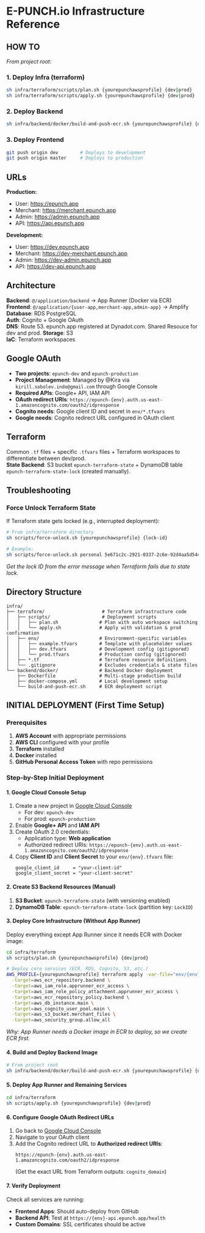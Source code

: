 # E-PUNCH.io Infrastructure Reference

## HOW TO

*From project root:*

### 1. Deploy Infra (terraform)
```bash
sh infra/terraform/scripts/plan.sh {yourepunchawsprofile} {dev|prod}     # Review changes
sh infra/terraform/scripts/apply.sh {yourepunchawsprofile} {dev|prod}    # Apply changes
```

### 2. Deploy Backend
```bash
sh infra/backend/docker/build-and-push-ecr.sh {yourepunchawsprofile} {dev|prod}    # Build & push to ECR (auto-deploys)
```

### 3. Deploy Frontend
```bash
git push origin dev        # Deploys to development
git push origin master     # Deploys to production
```

## URLs

**Production:**
- User: https://epunch.app
- Merchant: https://merchant.epunch.app  
- Admin: https://admin.epunch.app
- API: https://api.epunch.app

**Development:**
- User: https://dev.epunch.app
- Merchant: https://dev-merchant.epunch.app
- Admin: https://dev-admin.epunch.app  
- API: https://dev-api.epunch.app

## Architecture

**Backend**: `@/application/backend` → App Runner (Docker via ECR)  
**Frontend**: `@/application/{user-app,merchant-app,admin-app}` → Amplify  
**Database**: RDS PostgreSQL  
**Auth**: Cognito + Google OAuth  
**DNS**: Route 53. epunch.app registered at Dynadot.com. Shared Resouce for dev and prod. 
**Storage**: S3  
**IaC**: Terraform workspaces

## Google OAuth
- **Two projects**: `epunch-dev` and `epunch-production`
- **Project Management**: Managed by @Kira via `kirill.sobolev.indo@gmail.com` through Google Console
- **Required APIs**: Google+ API, IAM API
- **OAuth redirect URIs**: `https://epunch-{env}.auth.us-east-1.amazoncognito.com/oauth2/idpresponse`
- **Cognito needs**: Google client ID and secret in `env/*.tfvars`
- **Google needs**: Cognito redirect URL configured in OAuth client

## Terraform
Common `.tf` files + specific `.tfvars` files + Terraform workspaces to differentiate between dev/prod.  
**State Backend**: S3 bucket `epunch-terraform-state` + DynamoDB table `epunch-terraform-state-lock` (created manually).

## Troubleshooting

### Force Unlock Terraform State
If Terraform state gets locked (e.g., interrupted deployment):
```bash
# From infra/terraform directory
sh scripts/force-unlock.sh {yourepunchawsprofile} {lock-id}

# Example:
sh scripts/force-unlock.sh personal 5e671c2c-2921-0337-2c6e-92d4aa5d5448
```
*Get the lock ID from the error message when Terraform fails due to state lock.*

## Directory Structure

```
infra/
├── terraform/                     # Terraform infrastructure code
│   ├── scripts/                   # Deployment scripts
│   │   ├── plan.sh               # Plan with auto workspace switching
│   │   └── apply.sh              # Apply with validation & prod confirmation
│   ├── env/                      # Environment-specific variables
│   │   ├── example.tfvars        # Template with placeholder values
│   │   ├── dev.tfvars            # Development config (gitignored)
│   │   └── prod.tfvars           # Production config (gitignored)
│   ├── *.tf                      # Terraform resource definitions
│   └── .gitignore                # Excludes credentials & state files
└── backend/docker/               # Backend Docker deployment
    ├── Dockerfile                # Multi-stage production build
    ├── docker-compose.yml        # Local development setup
    └── build-and-push-ecr.sh     # ECR deployment script
```

## INITIAL DEPLOYMENT (First Time Setup)

### Prerequisites
1. **AWS Account** with appropriate permissions
2. **AWS CLI** configured with your profile
3. **Terraform** installed
4. **Docker** installed
5. **GitHub Personal Access Token** with repo permissions

### Step-by-Step Initial Deployment

#### 1. Google Cloud Console Setup
1. Create a new project in [Google Cloud Console](https://console.cloud.google.com)
   - For dev: `epunch-dev`
   - For prod: `epunch-production`
2. Enable **Google+ API** and **IAM API**
3. Create OAuth 2.0 credentials:
   - Application type: **Web application**
   - Authorized redirect URIs: `https://epunch-{env}.auth.us-east-1.amazoncognito.com/oauth2/idpresponse`
4. Copy **Client ID** and **Client Secret** to your `env/{env}.tfvars` file:
   ```
   google_client_id     = "your-client-id"
   google_client_secret = "your-client-secret"
   ```

#### 2. Create S3 Backend Resources (Manual)
1. **S3 Bucket**: `epunch-terraform-state` (with versioning enabled)
2. **DynamoDB Table**: `epunch-terraform-state-lock` (partition key: `LockID`)

#### 3. Deploy Core Infrastructure (Without App Runner)
Deploy everything except App Runner since it needs ECR with Docker image:
```bash
cd infra/terraform
sh scripts/plan.sh {yourepunchawsprofile} {dev|prod}

# Deploy core services (ECR, RDS, Cognito, S3, etc.)
AWS_PROFILE={yourepunchawsprofile} terraform apply -var-file="env/{env}.tfvars" \
  -target=aws_ecr_repository.backend \
  -target=aws_iam_role.apprunner_ecr_access \
  -target=aws_iam_role_policy_attachment.apprunner_ecr_access \
  -target=aws_ecr_repository_policy.backend \
  -target=aws_db_instance.main \
  -target=aws_cognito_user_pool.main \
  -target=aws_s3_bucket.merchant_files \
  -target=aws_security_group.allow_all
```
*Why: App Runner needs a Docker image in ECR to deploy, so we create ECR first.*

#### 4. Build and Deploy Backend Image
```bash
# From project root
sh infra/backend/docker/build-and-push-ecr.sh {yourepunchawsprofile} {dev|prod}
```

#### 5. Deploy App Runner and Remaining Services
```bash
cd infra/terraform
sh scripts/apply.sh {yourepunchawsprofile} {dev|prod}
```

#### 6. Configure Google OAuth Redirect URLs
1. Go back to [Google Cloud Console](https://console.cloud.google.com)
2. Navigate to your OAuth client
3. Add the Cognito redirect URL to **Authorized redirect URIs**:
   ```
   https://epunch-{env}.auth.us-east-1.amazoncognito.com/oauth2/idpresponse
   ```
   (Get the exact URL from Terraform outputs: `cognito_domain`)

#### 7. Verify Deployment
Check all services are running:
- **Frontend Apps**: Should auto-deploy from GitHub
- **Backend API**: Test at `https://{env}-api.epunch.app/health`
- **Custom Domains**: SSL certificates should be active
